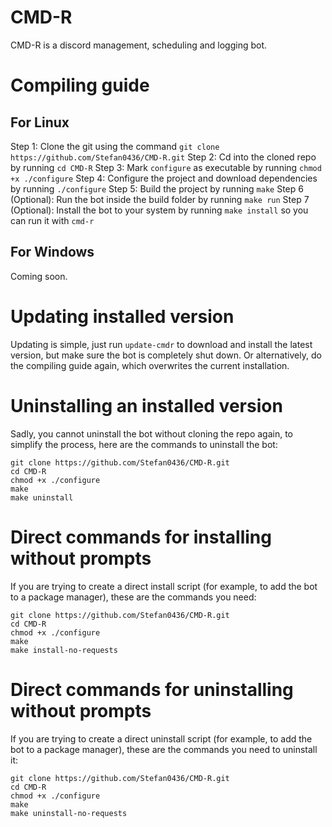 ﻿# CMD-R
CMD-R is a discord management, scheduling and logging bot.

# Compiling guide
## For Linux
Step 1: Clone the git using the command `git clone https://github.com/Stefan0436/CMD-R.git`
Step 2: Cd into the cloned repo by running `cd CMD-R`
Step 3: Mark `configure` as executable by running `chmod +x ./configure`
Step 4: Configure the project and download dependencies by running `./configure`
Step 5: Build the project by running `make`
Step 6 (Optional): Run the bot inside the build folder by running `make run`
Step 7 (Optional): Install the bot to your system by running `make install` so you can run it with `cmd-r`

## For Windows
Coming soon.

# Updating installed version
Updating is simple, just run `update-cmdr` to download and install the latest version, but make sure the bot is completely shut down.
Or alternatively, do the compiling guide again, which overwrites the current installation.


# Uninstalling an installed version
Sadly, you cannot uninstall the bot without cloning the repo again, to simplify the process, here are the commands to uninstall the bot:
```
git clone https://github.com/Stefan0436/CMD-R.git
cd CMD-R
chmod +x ./configure
make
make uninstall
```


# Direct commands for installing without prompts
If you are trying to create a direct install script (for example, to add the bot to a package manager), these are the commands you need:
```
git clone https://github.com/Stefan0436/CMD-R.git
cd CMD-R
chmod +x ./configure
make
make install-no-requests
```

# Direct commands for uninstalling without prompts
If you are trying to create a direct uninstall script (for example, to add the bot to a package manager), these are the commands you need to uninstall it:
```
git clone https://github.com/Stefan0436/CMD-R.git
cd CMD-R
chmod +x ./configure
make
make uninstall-no-requests
```
